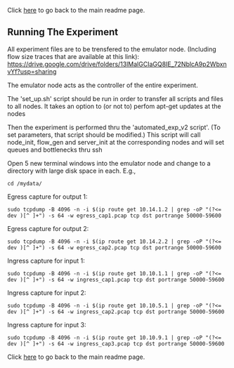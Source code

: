Click [here](https://github.com/ufukusubutun/Reordering_Switch#running-the-experiment) to go back to the main readme page.


## Running The Experiment

All experiment files are to be trensfered to the emulator node.
(Including flow size traces that are available at this link):
https://drive.google.com/drive/folders/13lMalGCIaGQ8IE_72NblcA9p2WbxnvYf?usp=sharing

The emulator node acts as the controller of the entire experiment.

The 'set_up.sh' script should be run in order to transfer all scripts and files to all nodes. It takes an option to (or not to) perfom apt-get updates at the nodes

Then the experiment is performed thru the 'automated_exp_v2 script'. (To set parameters, that script should be modified.)
This script will call node_init, flow_gen and server_init at the corresponding nodes and will set queues and bottlenecks thru ssh

Open 5 new terminal windows into the emulator node and change to a directory with large disk space in each. E.g.,

	cd /mydata/
Egress capture for output 1:

	sudo tcpdump -B 4096 -n -i $(ip route get 10.14.1.2 | grep -oP "(?<= dev )[^ ]+") -s 64 -w egress_cap1.pcap tcp dst portrange 50000-59600
Egress capture for output 2:

	sudo tcpdump -B 4096 -n -i $(ip route get 10.14.2.2 | grep -oP "(?<= dev )[^ ]+") -s 64 -w egress_cap2.pcap tcp dst portrange 50000-59600
Ingress capture for input 1:

	sudo tcpdump -B 4096 -n -i $(ip route get 10.10.1.1 | grep -oP "(?<= dev )[^ ]+") -s 64 -w ingress_cap1.pcap tcp dst portrange 50000-59600
Ingress capture for input 2:

	sudo tcpdump -B 4096 -n -i $(ip route get 10.10.5.1 | grep -oP "(?<= dev )[^ ]+") -s 64 -w ingress_cap2.pcap tcp dst portrange 50000-59600
Ingress capture for input 3:

	sudo tcpdump -B 4096 -n -i $(ip route get 10.10.9.1 | grep -oP "(?<= dev )[^ ]+") -s 64 -w ingress_cap3.pcap tcp dst portrange 50000-59600



Click [here](https://github.com/ufukusubutun/Reordering_Switch#running-the-experiment) to go back to the main readme page.
